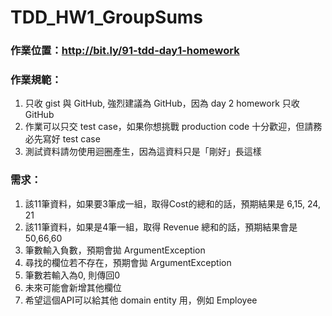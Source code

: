 # TDD_HW1_GroupSums

### 作業位置：http://bit.ly/91-tdd-day1-homework

### 作業規範：
1. 只收 gist 與 GitHub, 強烈建議為 GitHub，因為 day 2 homework 只收 GitHub
2. 作業可以只交 test case，如果你想挑戰 production code 十分歡迎，但請務必先寫好 test case
3. 測試資料請勿使用迴圈產生，因為這資料只是「剛好」長這樣

### 需求：
1. 該11筆資料，如果要3筆成一組，取得Cost的總和的話，預期結果是 6,15, 24, 21
2. 該11筆資料，如果是4筆一組，取得 Revenue 總和的話，預期結果會是 50,66,60
3. 筆數輸入負數，預期會拋 ArgumentException
4. 尋找的欄位若不存在，預期會拋 ArgumentException
5. 筆數若輸入為0, 則傳回0
6. 未來可能會新增其他欄位
7. 希望這個API可以給其他 domain entity 用，例如 Employee
